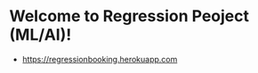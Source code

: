 # Welcome to Regression Peoject (ML/AI)!


* https://regressionbooking.herokuapp.com

<!--Edit `/streamlit_app.py` to customize this app to your heart's desire :heart:

If you have any questions, checkout our [documentation](https://docs.streamlit.io) and [community
forums](https://discuss.streamlit.io).
-->
